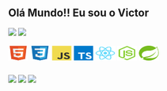 ## Olá Mundo!! Eu sou o Victor

<div>
  <img height="180em" src="https://github-readme-stats.vercel.app/api?username=victorluadev&theme=tokyonight&show_icons=true&count_private=true">
  <img height="180em" src="https://github-readme-stats.vercel.app/api/top-langs/?username=victorluadev&theme=tokyonight&layout=compact">
</div> 

<div style="display: inline_block"><br>
  <img align="center" alt="logo-HTML" height="30" width="40" src="https://raw.githubusercontent.com/devicons/devicon/master/icons/html5/html5-original.svg">
  <img align="center" alt="logo-CSS" height="30" width="40" src="https://raw.githubusercontent.com/devicons/devicon/master/icons/css3/css3-original.svg">
  <img align="center" alt="logo-Js" height="30" width="40" src="https://raw.githubusercontent.com/devicons/devicon/master/icons/javascript/javascript-original.svg">
  <img align="center" alt="logo-Ts" height="30" width="40" src="https://raw.githubusercontent.com/devicons/devicon/master/icons/typescript/typescript-original.svg">
  <img align="center" alt="logo-React" height="30" width="40" src="https://raw.githubusercontent.com/devicons/devicon/master/icons/react/react-original.svg">
  <img align="center" alt="logo-Node" height="30" width="40" src="https://raw.githubusercontent.com/devicons/devicon/master/icons/nodejs/nodejs-original.svg">
  <img align="center" alt="logo-Spring" height="30" width="40" src="https://raw.githubusercontent.com/devicons/devicon/master/icons/spring/spring-original.svg">
</div>

##

<div> 
  <a href = "mailto:victor2112luan@gmail.com"><img src="https://img.shields.io/badge/-Gmail-C5221E?style=for-the-badge&logo=gmail&logoColor=white" target="_blank"></a>
  <a href="https://www.instagram.com/victor212luan" target="_blank"><img src="https://img.shields.io/badge/-Instagram-%23E4405F?style=for-the-badge&logo=instagram&logoColor=white" target="_blank"></a>
  <a href="https://www.linkedin.com/in/victor-lua" target="_blank"><img src="https://img.shields.io/badge/-LinkedIn-%230077B5?style=for-the-badge&logo=linkedin&logoColor=white" target="_blank"></a> 
</div>
